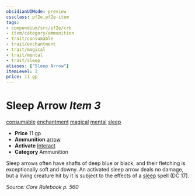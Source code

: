 ```yaml
---
obsidianUIMode: preview
cssclass: pf2e,pf2e-item
tags:
- compendium/src/pf2e/crb
- item/category/ammunition
- trait/consumable
- trait/enchantment
- trait/magical
- trait/mental
- trait/sleep
aliases: ["Sleep Arrow"]
itemLevel: 3
price: 11 gp
---
```

# Sleep Arrow *Item 3*  
[consumable](../../../rules/traits/consumable.md)  [enchantment](../../../rules/traits/enchantment.md)  [magical](../../../rules/traits/magical.md)  [mental](../../../rules/traits/mental.md)  [sleep](../../../rules/traits/sleep.md)  

- **Price** 11 gp
- **Ammunition** [arrow](arrow.md)
- **Activate** [Interact](../../../rules/actions/interact.md)
- **Category** Ammunition

Sleep arrows often have shafts of deep blue or black, and their fletching is exceptionally soft and downy. An activated sleep arrow deals no damage, but a living creature hit by it is subject to the effects of a [sleep](../../spells/sleep.md) spell (DC 17).

*Source: Core Rulebook p. 560*